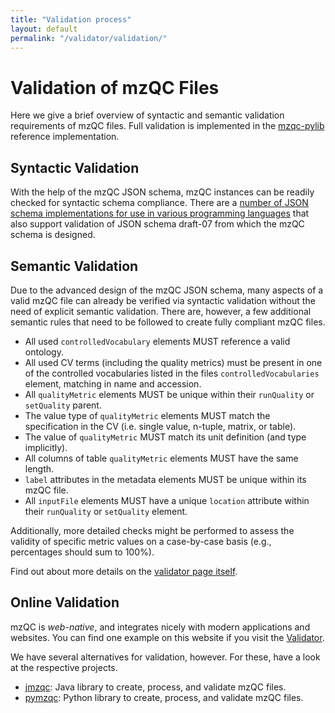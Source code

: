 ```yaml
---
title: "Validation process"
layout: default
permalink: "/validator/validation/"
---
```

# Validation of mzQC Files

Here we give a brief overview of syntactic and semantic validation requirements
of mzQC files. Full validation is implemented in the
[mzqc-pylib](https://github.com/bigbio/mzqc-pylib) reference implementation.

## Syntactic Validation

With the help of the mzQC JSON schema, mzQC instances can be readily checked for
syntactic schema compliance. There are a 
[number of JSON schema implementations for use in various programming languages](https://json-schema.org/implementations.html) 
that also support validation of JSON schema draft-07 from which the mzQC schema is designed.

## Semantic Validation

Due to the advanced design of the mzQC JSON schema, many aspects of a valid mzQC
file can already be verified via syntactic validation without the need of
explicit semantic validation. There are, however, a few additional semantic
rules that need to be followed to create fully compliant mzQC files.

- All used `controlledVocabulary` elements MUST reference a valid ontology.
- All used CV terms (including the quality metrics) must be present in one of
the controlled vocabularies listed in the files `controlledVocabularies`
element, matching in name and accession.
- All `qualityMetric` elements MUST be unique within their `runQuality` or
`setQuality` parent.
- The value type of `qualityMetric` elements MUST match the specification in the
CV (i.e. single value, n-tuple, matrix, or table).
- The value of `qualityMetric` MUST match its unit definition (and type
implicitly).
- All columns of table `qualityMetric` elements MUST have the same length.
- `label` attributes in the metadata elements MUST be unique within its mzQC
file.
- All `inputFile` elements MUST have a unique `location` attribute within their
`runQuality` or `setQuality` element.

Additionally, more detailed checks might be performed to assess the validity of
specific metric values on a case-by-case basis (e.g., percentages should sum to
100%).

Find out about more details on the [validator page itself](../).

## Online Validation
mzQC is *web-native*, and integrates nicely with modern applications and websites. You can find one example on this website if you visit the [Validator](../).

We have several alternatives for validation, however. For these, have a look at the respective projects.

- [jmzqc](https://github.com/MS-Quality-Hub/jmzqc): Java library to create, process, and validate mzQC files.
- [pymzqc](https://github.com/MS-Quality-Hub/pymzqc): Python library to create, process, and validate mzQC files.


